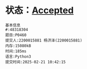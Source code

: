 # 状态：[Accepted](http://dsbpython.openjudge.cn/dspythonbook/solution/48318304/)
```
基本信息
#:48318304
题目:P0460
提交人:2200015881 杨济泽(2200015881)
内存:15080kB
时间:185ms
语言:Python3
提交时间:2025-02-21 10:42:15
```
